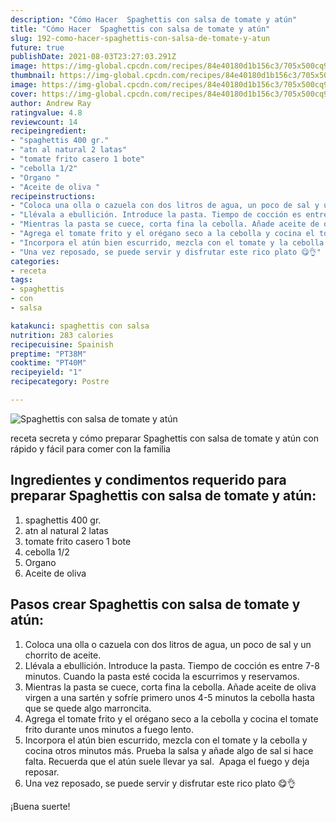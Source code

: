 ```yaml
---
description: "Cómo Hacer  Spaghettis con salsa de tomate y atún"
title: "Cómo Hacer  Spaghettis con salsa de tomate y atún"
slug: 192-como-hacer-spaghettis-con-salsa-de-tomate-y-atun
future: true
publishDate: 2021-08-03T23:27:03.291Z
image: https://img-global.cpcdn.com/recipes/84e40180d1b156c3/705x500cq90/spaghettis-con-salsa-de-tomate-y-atun-foto-principal.jpg
thumbnail: https://img-global.cpcdn.com/recipes/84e40180d1b156c3/705x500cq90/spaghettis-con-salsa-de-tomate-y-atun-foto-principal.jpg
image: https://img-global.cpcdn.com/recipes/84e40180d1b156c3/705x500cq90/spaghettis-con-salsa-de-tomate-y-atun-foto-principal.jpg
cover: https://img-global.cpcdn.com/recipes/84e40180d1b156c3/705x500cq90/spaghettis-con-salsa-de-tomate-y-atun-foto-principal.jpg
author: Andrew Ray
ratingvalue: 4.8
reviewcount: 14
recipeingredient:
- "spaghettis 400 gr."
- "atn al natural 2 latas"
- "tomate frito casero 1 bote"
- "cebolla 1/2"
- "Organo "
- "Aceite de oliva "
recipeinstructions:
- "Coloca una olla o cazuela con dos litros de agua, un poco de sal y un chorrito de aceite."
- "Llévala a ebullición. Introduce la pasta. Tiempo de cocción es entre 7-8 minutos. Cuando la pasta esté cocida la escurrimos y reservamos."
- "Mientras la pasta se cuece, corta fina la cebolla. Añade aceite de oliva virgen a una sartén y sofríe primero unos 4-5 minutos la cebolla hasta que se quede algo marroncita."
- "Agrega el tomate frito y el orégano seco a la cebolla y cocina el tomate frito durante unos minutos a fuego lento."
- "Incorpora el atún bien escurrido, mezcla con el tomate y la cebolla y cocina otros minutos más. Prueba la salsa y añade algo de sal si hace falta. Recuerda que el atún suele llevar ya sal.  Apaga el fuego y deja reposar."
- "Una vez reposado, se puede servir y disfrutar este rico plato 😋👌"
categories:
- receta
tags:
- spaghettis
- con
- salsa

katakunci: spaghettis con salsa 
nutrition: 283 calories
recipecuisine: Spainish
preptime: "PT38M"
cooktime: "PT40M"
recipeyield: "1"
recipecategory: Postre

---
```



![Spaghettis con salsa de tomate y atún](https://img-global.cpcdn.com/recipes/84e40180d1b156c3/705x500cq90/spaghettis-con-salsa-de-tomate-y-atun-foto-principal.jpg)

receta secreta y cómo preparar Spaghettis con salsa de tomate y atún con rápido y fácil para comer con la familia

<!--inarticleads1-->

## Ingredientes y condimentos requerido para preparar Spaghettis con salsa de tomate y atún:

1. spaghettis 400 gr.
1. atn al natural 2 latas
1. tomate frito casero 1 bote
1. cebolla 1/2
1. Organo 
1. Aceite de oliva 



<!--inarticleads2-->

## Pasos crear Spaghettis con salsa de tomate y atún:

1. Coloca una olla o cazuela con dos litros de agua, un poco de sal y un chorrito de aceite.
1. Llévala a ebullición. Introduce la pasta. Tiempo de cocción es entre 7-8 minutos. Cuando la pasta esté cocida la escurrimos y reservamos.
1. Mientras la pasta se cuece, corta fina la cebolla. Añade aceite de oliva virgen a una sartén y sofríe primero unos 4-5 minutos la cebolla hasta que se quede algo marroncita.
1. Agrega el tomate frito y el orégano seco a la cebolla y cocina el tomate frito durante unos minutos a fuego lento.
1. Incorpora el atún bien escurrido, mezcla con el tomate y la cebolla y cocina otros minutos más. Prueba la salsa y añade algo de sal si hace falta. Recuerda que el atún suele llevar ya sal.  Apaga el fuego y deja reposar.
1. Una vez reposado, se puede servir y disfrutar este rico plato 😋👌



¡Buena suerte!

